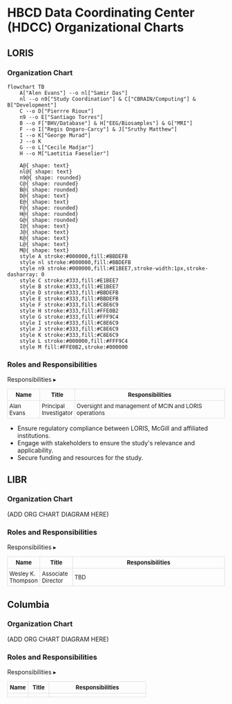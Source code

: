 # HBCD Data Coordinating Center (HDCC) Organizational Charts

## LORIS
### Organization Chart
```mermaid
flowchart TB
    A["Alen Evans"] --o nl["Samir Das"]
    nl --o n9["Study Coordination"] & C["CBRAIN/Computing"] & B["Development"]
    C --o D["Pierrre Rioux"]
    n9 --o E["Santiago Torres"]
    B --o F["BHV/Database"] & H["EEG/Biosamples"] & G["MRI"]
    F --o I["Regis Ongaro-Carcy"] & J["Sruthy Matthew"]
    I --o K["George Murad"]
    J --o K
    G --o L["Cecile Madjar"]
    H --o M["Laetitia Faeselier"]

    A@{ shape: text}
    nl@{ shape: text}
    n9@{ shape: rounded}
    C@{ shape: rounded}
    B@{ shape: rounded}
    D@{ shape: text}
    E@{ shape: text}
    F@{ shape: rounded}
    H@{ shape: rounded}
    G@{ shape: rounded}
    I@{ shape: text}
    J@{ shape: text}
    K@{ shape: text}
    L@{ shape: text}
    M@{ shape: text}
    style A stroke:#000000,fill:#BBDEFB
    style nl stroke:#000000,fill:#BBDEFB
    style n9 stroke:#000000,fill:#E1BEE7,stroke-width:1px,stroke-dasharray: 0
    style C stroke:#333,fill:#E1BEE7
    style B stroke:#333,fill:#E1BEE7
    style D stroke:#333,fill:#BBDEFB
    style E stroke:#333,fill:#BBDEFB
    style F stroke:#333,fill:#C8E6C9
    style H stroke:#333,fill:#FFE0B2
    style G stroke:#333,fill:#FFF9C4
    style I stroke:#333,fill:#C8E6C9
    style J stroke:#333,fill:#C8E6C9
    style K stroke:#333,fill:#C8E6C9
    style L stroke:#000000,fill:#FFF9C4
    style M fill:#FFE0B2,stroke:#000000
```

### Roles and Responsibilities

<div id="table-banner" class="table-banner" onclick="toggleCollapse(this)">
  <span class="table-text">Responsibilities</span>
  <span class="arrow">▸</span>
</div>
<div class="table-open-collapsible-content">
<table style="width: 100%; border-collapse: collapse; table-layout: fixed; font-size: 13px;">
    <thead>
      <tr>
        <th style="width: 15%; border: 1px solid #ddd; padding: 5px; text-align: center;">Name</th>
        <th style="width: 15%; border: 1px solid #ddd; padding: 5px; text-align: center;">Title</th>
        <th style="width: 70%; border: 1px solid #ddd; padding: 5px; text-align: center;">Responsibilities</th>
    </thead>
    <tbody>
    <tr>
        <td style="border: 1px solid #ddd; padding: 4px; word-wrap: break-word; white-space: normal;">Alan Evans</td>
        <td style="border: 1px solid #ddd; padding: 4px; word-wrap: break-word; white-space: normal;">Principal Investigator</td>
        <td style="border: 1px solid #ddd; padding: 4px; word-wrap: break-word; white-space: normal;">Oversight and management of MCIN and LORIS operations</td>
    </tr>
</tbody>
</table>
</div>

- Ensure regulatory compliance between LORIS, McGill and affiliated institutions.
- Engage with stakeholders to ensure the study's relevance and applicability.
- Secure funding and resources for the study.


## LIBR
### Organization Chart
(ADD ORG CHART DIAGRAM HERE)

### Roles and Responsibilities

<div id="table-banner" class="table-banner" onclick="toggleCollapse(this)">
  <span class="table-text">Responsibilities</span>
  <span class="arrow">▸</span>
</div>
<div class="table-open-collapsible-content">
<table style="width: 100%; border-collapse: collapse; table-layout: fixed; font-size: 13px;">
    <thead>
      <tr>
        <th style="width: 15%; border: 1px solid #ddd; padding: 5px; text-align: center;">Name</th>
        <th style="width: 15%; border: 1px solid #ddd; padding: 5px; text-align: center;">Title</th>
        <th style="width: 70%; border: 1px solid #ddd; padding: 5px; text-align: center;">Responsibilities</th>
    </thead>
    <tbody>
    <tr>
        <td style="border: 1px solid #ddd; padding: 4px; word-wrap: break-word; white-space: normal;">Wesley K. Thompson</td>
        <td style="border: 1px solid #ddd; padding: 4px; word-wrap: break-word; white-space: normal;">Associate Director</td>
        <td style="border: 1px solid #ddd; padding: 4px; word-wrap: break-word; white-space: normal;">TBD</td>
    </tr>
</tbody>
</table>
</div>

## Columbia
### Organization Chart
(ADD ORG CHART DIAGRAM HERE)

### Roles and Responsibilities

<div id="table-banner" class="table-banner" onclick="toggleCollapse(this)">
  <span class="table-text">Responsibilities</span>
  <span class="arrow">▸</span>
</div>
<div class="table-open-collapsible-content">
<table style="width: 100%; border-collapse: collapse; table-layout: fixed; font-size: 13px;">
    <thead>
      <tr>
        <th style="width: 15%; border: 1px solid #ddd; padding: 5px; text-align: center;">Name</th>
        <th style="width: 15%; border: 1px solid #ddd; padding: 5px; text-align: center;">Title</th>
        <th style="width: 70%; border: 1px solid #ddd; padding: 5px; text-align: center;">Responsibilities</th>
    </thead>
    <tbody>
    <tr>
        <td style="border: 1px solid #ddd; padding: 4px; word-wrap: break-word; white-space: normal;"></td>
        <td style="border: 1px solid #ddd; padding: 4px; word-wrap: break-word; white-space: normal;"></td>
        <td style="border: 1px solid #ddd; padding: 4px; word-wrap: break-word; white-space: normal;"></td>
    </tr>
</tbody>
</table>
</div>